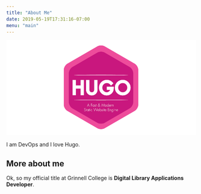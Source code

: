 ```yaml
---
title: "About Me"
date: 2019-05-19T17:31:16-07:00
menu: "main"
---
```


![hugo logo](/img/hugo-logo.png)

I am DevOps and I love Hugo.

## More about me

Ok, so my official title at Grinnell College is **Digital Library Applications Developer**.
